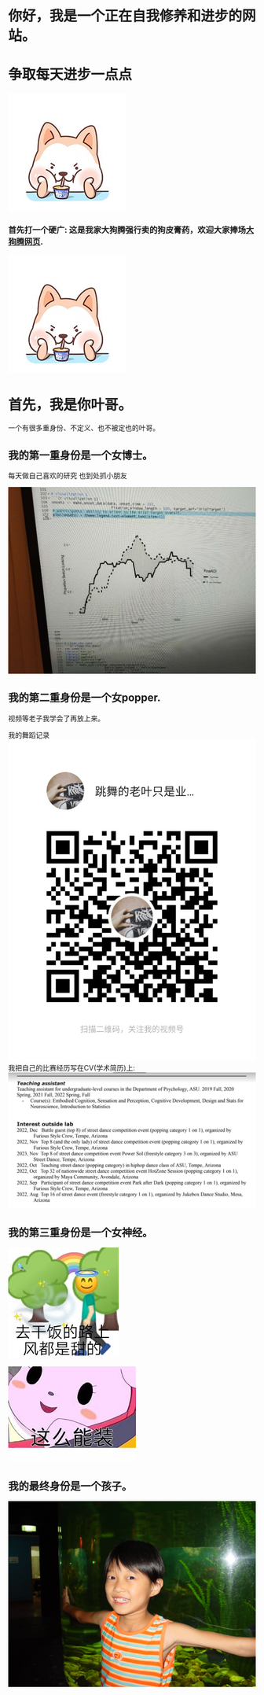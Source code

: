 # 你好，我是一个正在自我修养和进步的网站。
# 争取每天进步一点点

![Page Speed](/README_images/achai.jpeg)
### 首先打一个硬广: 这是我家大狗腾强行卖的狗皮膏药，欢迎大家捧场[大狗腾网页](http://terry3t.com).
![Page Speed](/README_images/achai.jpeg)

# 首先，我是你叶哥。
一个有很多重身份、不定义、也不被定也的叶哥。


## 我的第一重身份是一个女博士。
每天做自己喜欢的研究
也到处抓小朋友

![Page Speed](/README_images/EyetrackingYe.jpeg)

## 我的第二重身份是一个女popper.
视频等老子我学会了再放上来。

我的舞蹈记录
![Page Speed](/README_images/DanceYe.jpeg)
我把自己的比赛经历写在CV(学术简历)上:
![Page Speed](/README_images/BattleCV.jpeg)


## 我的第三重身份是一个女神经。

![Page Speed](/README_images/ganfan.jpeg)

![Page Speed](/README_images/zhuang.jpeg)

## 我的最终身份是一个孩子。
![Page Speed](/README_images/LittleYe.jpeg)
